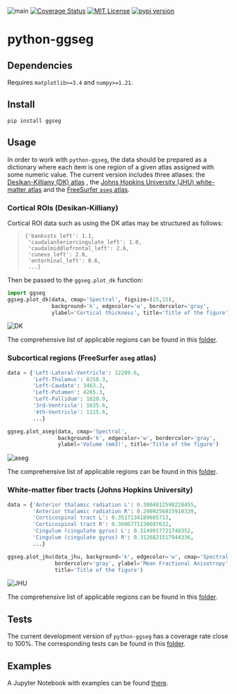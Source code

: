 ![main](https://github.com/ggseg/python-ggseg/actions/workflows/main.yml/badge.svg)
[![Coverage Status](https://coveralls.io/repos/github/ggseg/python-ggseg/badge.svg?branch=main)](https://coveralls.io/github/ggseg/python-ggseg?branch=main)
[![MIT License](https://img.shields.io/badge/License-MIT-brightgreen.svg)](https://github.com/ggseg/python-ggseg/blob/main/LICENSE)
[![pypi version](https://img.shields.io/pypi/v/ggseg.svg)](https://pypi.org/project/ggseg/)

# python-ggseg


## Dependencies

Requires `matplotlib>=3.4` and `numpy>=1.21`.

## Install

```pip install ggseg```

## Usage

In order to work with `python-ggseg`, the data should be prepared as a
dictionary where each item is one region of a given atlas assigned with some
numeric value. The current version includes three atlases: the
[Desikan-Killiany (DK) atlas](https://pubmed.ncbi.nlm.nih.gov/16530430/)
, the [Johns Hopkins University (JHU) white-matter atlas](https://fsl.fmrib.ox.ac.uk/fsl/fslwiki/Atlases) and the [FreeSurfer `aseg` atlas](https://surfer.nmr.mgh.harvard.edu/fswiki/FreeSurferVersion3).

### Cortical ROIs (Desikan-Killiany)

Cortical ROI data such as using the DK atlas may be
structured as follows:
> ```
> {'bankssts_left': 1.1,
>  'caudalanteriorcingulate_left': 1.0,
>  'caudalmiddlefrontal_left': 2.6,
>  'cuneus_left': 2.6,
>  'entorhinal_left': 0.6,
>  ...}

Then be passed to the `ggseg.plot_dk` function:

```python
import ggseg
ggseg.plot_dk(data, cmap='Spectral', figsize=(15,15),
              background='k', edgecolor='w', bordercolor='gray',
              ylabel='Cortical thickness', title='Title of the figure')
```

![DK](https://raw.githubusercontent.com/ggseg/python-ggseg/main/doc/dk01.jpg)

The comprehensive list of applicable regions can be found in this [folder](https://github.com/ggseg/python-ggseg/tree/main/ggseg/data/dk).

### Subcortical regions (FreeSurfer `aseg` atlas)

```python
data = {'Left-Lateral-Ventricle': 12289.6,
        'Left-Thalamus': 8158.3,
        'Left-Caudate': 3463.3,
        'Left-Putamen': 4265.3,
        'Left-Pallidum': 1620.9,
        '3rd-Ventricle': 1635.6,
        '4th-Ventricle': 1115.6,
        ...}
```

```python
ggseg.plot_aseg(data, cmap='Spectral',
                background='k', edgecolor='w', bordercolor='gray',
                ylabel='Volume (mm3)', title='Title of the figure')
```

![aseg](https://raw.githubusercontent.com/ggseg/python-ggseg/main/doc/aseg.png)

The comprehensive list of applicable regions can be found in this [folder](https://github.com/ggseg/python-ggseg/tree/main/ggseg/data/aseg).

### White-matter fiber tracts (Johns Hopkins University)

```python
data = {'Anterior thalamic radiation L': 0.3004812598228455,
        'Anterior thalamic radiation R': 0.2909256815910339,
        'Corticospinal tract L': 0.3517134189605713,
        'Corticospinal tract R': 0.3606771230697632,
        'Cingulum (cingulate gyrus) L': 0.3149917721748352,
        'Cingulum (cingulate gyrus) R': 0.3126821517944336,
        ...}
```

```python
ggseg.plot_jhu(data_jhu, background='k', edgecolor='w', cmap='Spectral',
               bordercolor='gray', ylabel='Mean Fractional Anisotropy',
               title='Title of the figure')
```

![JHU](https://raw.githubusercontent.com/ggseg/python-ggseg/main/doc/jhu.png)

The comprehensive list of applicable regions can be found in this [folder](https://github.com/ggseg/python-ggseg/tree/main/ggseg/data/jhu).

## Tests

The current development version of `python-ggseg` has a coverage rate close to 100%.
The corresponding tests can be found in this [folder](https://github.com/ggseg/python-ggseg/tree/main/ggseg/tests).

## Examples

A Jupyter Notebook with examples can be found [there](https://github.com/ggseg/python-ggseg/blob/main/doc/ggseg.ipynb).
